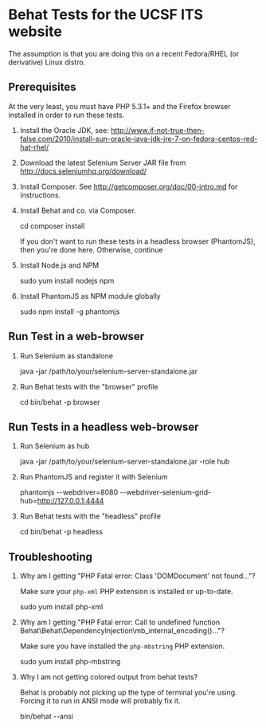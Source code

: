 # Behat Tests for the UCSF ITS website

The assumption is that you are doing this on a recent Fedora/RHEL (or derivative) Linux distro.

## Prerequisites

At the very least, you must have PHP 5.3.1+ and the Firefox browser installed in order to run these tests.

1. Install the Oracle JDK, see: http://www.if-not-true-then-false.com/2010/install-sun-oracle-java-jdk-jre-7-on-fedora-centos-red-hat-rhel/

2. Download the latest Selenium Server JAR file from http://docs.seleniumhq.org/download/

3. Install Composer. See http://getcomposer.org/doc/00-intro.md for instructions.

4. Install Behat and co. via Composer.


    cd <project>
    composer install

   If you don't want to run these tests in a headless browser (PhantomJS), then you're done here. Otherwise, continue

5. Install Node.js and NPM


    sudo yum install nodejs npm

6.  Install PhantomJS as NPM module globally


    sudo npm install -g phantomjs


## Run Test in a web-browser

1. Run Selenium as standalone


    java -jar /path/to/your/selenium-server-standalone.jar

2. Run Behat tests with the "browser" profile


    cd <project>
    bin/behat -p browser

## Run Tests in a headless web-browser

1. Run Selenium as hub


    java -jar /path/to/your/selenium-server-standalone.jar -role hub

2. Run PhantomJS and register it with Selenium


    phantomjs --webdriver=8080 --webdriver-selenium-grid-hub=http://127.0.0.1:4444


3. Run Behat tests with the "headless" profile


    cd <project>
    bin/behat -p headless

## Troubleshooting

1. Why am I getting "PHP Fatal error:  Class 'DOMDocument' not found..."?

   Make sure your `php-xml` PHP extension is installed or up-to-date.


    sudo yum install php-xml

2. Why am I getting "PHP Fatal error:  Call to undefined function Behat\Behat\DependencyInjection\mb_internal_encoding()..."?

   Make sure you have installed the `php-mbstring` PHP extension.

    sudo yum install php-mbstring

3. Why I am not getting colored output from behat tests?

   Behat is probably not picking up the type of terminal you're using.  Forcing it to run in ANSI mode will probably fix it.


    bin/behat --ansi

